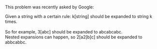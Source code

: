 This problem was recently asked by Google:

Given a string with a certain rule: k[string] should be expanded to string k times. <br><br>So for example, 3[abc] should be expanded to abcabcabc. <br>Nested expansions can happen, so 2[a2[b]c] should be expanded to abbcabbc.
